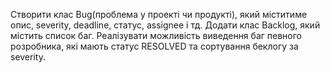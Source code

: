 Створити клас Bug(проблема у проекті чи продукті), який міститиме опис, severity, deadline, статус, assignee і тд.
Додати клас Backlog, який містить список баг. 
Реалізувати можливість виведення баг певного розробника, які мають статус RESOLVED та сортування беклогу за severity.
